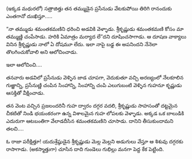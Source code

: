 ﻿(ఇక్కడ మథురలో) సత్రాజిత్తు తన తమ్ముడైన ప్రసేనుడు వేటకుపోయి తిరిగి రానందుకు ఎంతగానో దుఃఖిస్తూ..... 

“నా తమ్ముడు శమంతకమణిని ధరించి అడవికి వెళ్ళాడు. శ్రీకృష్ణుడు శమంతకమణి కోసం మా తమ్ముణ్ణి చంపేసాడు. హరికి ఏమాత్రం మర్యాద లే”దని దూషించసాగాడు. ఆ దూషణ వాక్యాలు వినిన శ్రీకృష్ణుడు నాలో ఏ దోషమూ లేదు. ఇలా నాపై బడ్డ ఈ అపనిందని నేనెలా తొలగించుకోవాలి అని ఆలోచించాడు. 

ఇలా ఆలోచించి.... 

తనవారు అడవిలో ప్రసేనుడు వెళ్ళిన జాడ చూపగా, వెదుకుతూ వచ్చి అరణ్యంలో నేలకూలిన గుఱ్ఱాన్ని, ప్రసేనుణ్ణి చంపిన సింహాన్ని, సింహాన్ని చంపి ఎలుగుబంటి వెళ్ళిన గుహనూ కృష్ణుడు ఆసక్తితో వీక్షించాడు. 

తన వెంట వచ్చిన ప్రజలందరినీ గుహ ద్వారం దగ్గర వదలి, శ్రీకృష్ణుడు సాహసంతో దట్టమైన చీకటితో నిండి భయంకరంగా ఉన్న విశాలమైన గుహ లోపలకు వెళ్ళాడు. అక్కడ ఒక బాలుడికి ఎదురుగా ఆటబంతిగా వేలాడదీసిన శమంతకమణిని చూసాడు. దానిని తీసుకుందామని తలచి.... 

ఓ రాజా పరీక్షిత్తూ! యదుశ్రేష్ఠుడైన శ్రీకృష్ణుడు మెల్ల మెల్లని అడుగులు వేస్తూ ఆ శిశువు దగ్గరకు రాసాగాడు. (అకస్మాత్తుగా) చూసిన దాది గుండెలు గుభిల్లు మనగా పెద్ద కేక పెట్టింది. 

